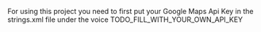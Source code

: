 For using this project you need to first put your Google Maps Api Key in the strings.xml file under the voice
<string name="MAPS_API_KEY">TODO_FILL_WITH_YOUR_OWN_API_KEY</string>
